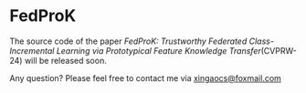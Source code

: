 # FedProK

The source code of the paper *FedProK: Trustworthy Federated Class-Incremental Learning via Prototypical Feature Knowledge Transfer*(CVPRW-24) will be released soon.

Any question? Please feel free to contact me via [xingaocs@foxmail.com](xingaocs@foxmail.com)
